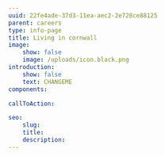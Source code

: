 ```yaml
---
uuid: 22fe4ade-37d3-11ea-aec2-2e728ce88125
parent: careers
type: info-page
title: Living in cornwall
image:
    show: false
    image: /uploads/icon.black.png
introduction:
    show: false
    text: CHANGEME
components:

callToAction:

seo:
    slug:
    title:
    description:
---
```


